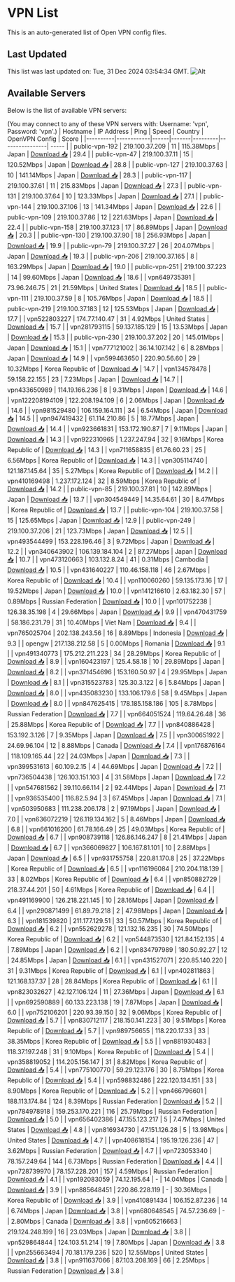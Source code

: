 # VPN List

This is an auto-generated list of Open VPN config files.

## Last Updated

This list was last updated on: Tue, 31 Dec 2024 03:54:34 GMT.
![Alt](https://repobeats.axiom.co/api/embed/186b98318ef1479477931607c1ad7d823f12451f.svg "Repobeats analytics image")

## Available Servers

Below is the list of available VPN servers:

(You may connect to any of these VPN servers with: Username: 'vpn', Password: 'vpn'.)
| Hostname | IP Address | Ping | Speed | Country | OpenVPN Config | Score |
|----------|------------|------|-------|---------|----------------| ----- |
| public-vpn-192 | 219.100.37.209 | 11 | 115.38Mbps | Japan | [Download 📥](./configs/server_0_JP.ovpn) | 29.4 |
| public-vpn-47 | 219.100.37.11 | 15 | 120.52Mbps | Japan | [Download 📥](./configs/server_1_JP.ovpn) | 28.8 |
| public-vpn-127 | 219.100.37.63 | 10 | 141.14Mbps | Japan | [Download 📥](./configs/server_2_JP.ovpn) | 28.3 |
| public-vpn-117 | 219.100.37.61 | 11 | 215.83Mbps | Japan | [Download 📥](./configs/server_3_JP.ovpn) | 27.3 |
| public-vpn-131 | 219.100.37.64 | 10 | 123.33Mbps | Japan | [Download 📥](./configs/server_4_JP.ovpn) | 27.1 |
| public-vpn-144 | 219.100.37.106 | 13 | 141.34Mbps | Japan | [Download 📥](./configs/server_5_JP.ovpn) | 22.6 |
| public-vpn-109 | 219.100.37.86 | 12 | 221.63Mbps | Japan | [Download 📥](./configs/server_6_JP.ovpn) | 22.4 |
| public-vpn-158 | 219.100.37.123 | 17 | 86.89Mbps | Japan | [Download 📥](./configs/server_7_JP.ovpn) | 20.3 |
| public-vpn-130 | 219.100.37.90 | 18 | 256.93Mbps | Japan | [Download 📥](./configs/server_8_JP.ovpn) | 19.9 |
| public-vpn-79 | 219.100.37.27 | 26 | 204.07Mbps | Japan | [Download 📥](./configs/server_9_JP.ovpn) | 19.3 |
| public-vpn-206 | 219.100.37.165 | 8 | 163.29Mbps | Japan | [Download 📥](./configs/server_10_JP.ovpn) | 19.0 |
| public-vpn-251 | 219.100.37.223 | 14 | 99.60Mbps | Japan | [Download 📥](./configs/server_11_JP.ovpn) | 18.6 |
| vpn649735391 | 73.96.246.75 | 21 | 21.59Mbps | United States | [Download 📥](./configs/server_12_US.ovpn) | 18.5 |
| public-vpn-111 | 219.100.37.59 | 8 | 105.76Mbps | Japan | [Download 📥](./configs/server_13_JP.ovpn) | 18.5 |
| public-vpn-219 | 219.100.37.183 | 12 | 125.53Mbps | Japan | [Download 📥](./configs/server_14_JP.ovpn) | 17.7 |
| vpn522803227 | 174.77.140.47 | 31 | 4.92Mbps | United States | [Download 📥](./configs/server_15_US.ovpn) | 15.7 |
| vpn281793115 | 59.137.185.129 | 15 | 13.53Mbps | Japan | [Download 📥](./configs/server_16_JP.ovpn) | 15.3 |
| public-vpn-230 | 219.100.37.202 | 20 | 145.01Mbps | Japan | [Download 📥](./configs/server_17_JP.ovpn) | 15.1 |
| vpn777121002 | 36.14.107.142 | 6 | 8.28Mbps | Japan | [Download 📥](./configs/server_18_JP.ovpn) | 14.9 |
| vpn599463650 | 220.90.56.60 | 29 | 10.32Mbps | Korea Republic of | [Download 📥](./configs/server_19_KR.ovpn) | 14.7 |
| vpn134578478 | 59.158.22.155 | 23 | 7.23Mbps | Japan | [Download 📥](./configs/server_20_JP.ovpn) | 14.7 |
| vpn433650989 | 114.19.166.236 | 8 | 9.31Mbps | Japan | [Download 📥](./configs/server_21_JP.ovpn) | 14.6 |
| vpn122208194109 | 122.208.194.109 | 6 | 2.06Mbps | Japan | [Download 📥](./configs/server_22_JP.ovpn) | 14.6 |
| vpn981529480 | 106.159.164.111 | 34 | 6.54Mbps | Japan | [Download 📥](./configs/server_23_JP.ovpn) | 14.5 |
| vpn947419432 | 61.114.210.86 | 5 | 18.77Mbps | Japan | [Download 📥](./configs/server_24_JP.ovpn) | 14.4 |
| vpn923661831 | 153.172.190.87 | 7 | 9.11Mbps | Japan | [Download 📥](./configs/server_25_JP.ovpn) | 14.3 |
| vpn922310965 | 1.237.247.94 | 32 | 9.16Mbps | Korea Republic of | [Download 📥](./configs/server_26_KR.ovpn) | 14.3 |
| vpn711658835 | 61.76.60.23 | 25 | 6.56Mbps | Korea Republic of | [Download 📥](./configs/server_27_KR.ovpn) | 14.3 |
| vpn305114740 | 121.187.145.64 | 35 | 5.27Mbps | Korea Republic of | [Download 📥](./configs/server_28_KR.ovpn) | 14.2 |
| vpn410169498 | 1.237.172.124 | 32 | 8.59Mbps | Korea Republic of | [Download 📥](./configs/server_29_KR.ovpn) | 14.2 |
| public-vpn-85 | 219.100.37.81 | 10 | 142.89Mbps | Japan | [Download 📥](./configs/server_30_JP.ovpn) | 13.7 |
| vpn304549449 | 14.35.64.61 | 30 | 8.47Mbps | Korea Republic of | [Download 📥](./configs/server_31_KR.ovpn) | 13.7 |
| public-vpn-104 | 219.100.37.58 | 15 | 125.65Mbps | Japan | [Download 📥](./configs/server_32_JP.ovpn) | 12.9 |
| public-vpn-249 | 219.100.37.206 | 21 | 123.73Mbps | Japan | [Download 📥](./configs/server_33_JP.ovpn) | 12.5 |
| vpn493544499 | 153.228.196.46 | 3 | 9.72Mbps | Japan | [Download 📥](./configs/server_34_JP.ovpn) | 12.2 |
| vpn340643902 | 106.139.184.104 | 2 | 87.27Mbps | Japan | [Download 📥](./configs/server_35_JP.ovpn) | 10.7 |
| vpn473120663 | 103.132.8.24 | 41 | 0.31Mbps | Cambodia | [Download 📥](./configs/server_36_KH.ovpn) | 10.5 |
| vpn431640227 | 110.46.158.118 | 46 | 2.67Mbps | Korea Republic of | [Download 📥](./configs/server_37_KR.ovpn) | 10.4 |
| vpn110060260 | 59.135.173.16 | 17 | 19.52Mbps | Japan | [Download 📥](./configs/server_38_JP.ovpn) | 10.0 |
| vpn141216610 | 2.63.182.30 | 57 | 0.89Mbps | Russian Federation | [Download 📥](./configs/server_39_RU.ovpn) | 10.0 |
| vpn101752238 | 126.38.35.198 | 4 | 29.66Mbps | Japan | [Download 📥](./configs/server_40_JP.ovpn) | 9.9 |
| vpn470431759 | 58.186.231.79 | 31 | 10.40Mbps | Viet Nam | [Download 📥](./configs/server_41_VN.ovpn) | 9.4 |
| vpn765025704 | 202.138.243.56 | 16 | 8.89Mbps | Indonesia | [Download 📥](./configs/server_42_ID.ovpn) | 9.3 |
| opengw | 217.138.212.58 | 5 | 0.00Mbps | Romania | [Download 📥](./configs/server_43_RO.ovpn) | 9.1 |
| vpn491340773 | 175.212.211.223 | 34 | 28.29Mbps | Korea Republic of | [Download 📥](./configs/server_44_KR.ovpn) | 8.9 |
| vpn160423197 | 125.4.58.18 | 10 | 29.89Mbps | Japan | [Download 📥](./configs/server_45_JP.ovpn) | 8.2 |
| vpn371454696 | 153.160.50.97 | 4 | 29.95Mbps | Japan | [Download 📥](./configs/server_46_JP.ovpn) | 8.1 |
| vpn315523783 | 125.30.3.122 | 6 | 5.84Mbps | Japan | [Download 📥](./configs/server_47_JP.ovpn) | 8.0 |
| vpn435083230 | 133.106.179.6 | 58 | 9.45Mbps | Japan | [Download 📥](./configs/server_48_JP.ovpn) | 8.0 |
| vpn847625415 | 178.185.158.186 | 105 | 8.78Mbps | Russian Federation | [Download 📥](./configs/server_49_RU.ovpn) | 7.7 |
| vpn664051524 | 119.64.26.48 | 36 | 25.88Mbps | Korea Republic of | [Download 📥](./configs/server_50_KR.ovpn) | 7.7 |
| vpn840886428 | 153.192.3.126 | 7 | 9.35Mbps | Japan | [Download 📥](./configs/server_51_JP.ovpn) | 7.5 |
| vpn300651922 | 24.69.96.104 | 12 | 8.88Mbps | Canada | [Download 📥](./configs/server_52_CA.ovpn) | 7.4 |
| vpn176876164 | 118.109.165.44 | 22 | 24.03Mbps | Japan | [Download 📥](./configs/server_53_JP.ovpn) | 7.3 |
| vpn399531613 | 60.109.2.15 | 4 | 44.69Mbps | Japan | [Download 📥](./configs/server_54_JP.ovpn) | 7.2 |
| vpn736504438 | 126.103.151.103 | 4 | 31.58Mbps | Japan | [Download 📥](./configs/server_55_JP.ovpn) | 7.2 |
| vpn547681562 | 39.110.66.114 | 2 | 92.44Mbps | Japan | [Download 📥](./configs/server_56_JP.ovpn) | 7.1 |
| vpn936535400 | 116.82.5.94 | 3 | 67.45Mbps | Japan | [Download 📥](./configs/server_57_JP.ovpn) | 7.1 |
| vpn503950683 | 111.238.206.178 | 2 | 97.19Mbps | Japan | [Download 📥](./configs/server_58_JP.ovpn) | 7.0 |
| vpn636072219 | 126.119.134.162 | 5 | 8.46Mbps | Japan | [Download 📥](./configs/server_59_JP.ovpn) | 6.8 |
| vpn661016200 | 61.78.166.49 | 25 | 49.03Mbps | Korea Republic of | [Download 📥](./configs/server_60_KR.ovpn) | 6.7 |
| vpn908739118 | 126.86.146.247 | 8 | 21.41Mbps | Japan | [Download 📥](./configs/server_61_JP.ovpn) | 6.7 |
| vpn366069827 | 106.167.81.101 | 10 | 2.88Mbps | Japan | [Download 📥](./configs/server_62_JP.ovpn) | 6.5 |
| vpn931755758 | 220.81.170.8 | 25 | 37.22Mbps | Korea Republic of | [Download 📥](./configs/server_63_KR.ovpn) | 6.5 |
| vpn116196084 | 210.204.118.139 | 33 | 8.02Mbps | Korea Republic of | [Download 📥](./configs/server_64_KR.ovpn) | 6.4 |
| vpn850882729 | 218.37.44.201 | 50 | 4.61Mbps | Korea Republic of | [Download 📥](./configs/server_65_KR.ovpn) | 6.4 |
| vpn491169900 | 126.218.221.145 | 10 | 28.16Mbps | Japan | [Download 📥](./configs/server_66_JP.ovpn) | 6.4 |
| vpn290871499 | 61.89.79.218 | 2 | 47.98Mbps | Japan | [Download 📥](./configs/server_67_JP.ovpn) | 6.3 |
| vpn181539820 | 211.177.129.51 | 33 | 50.57Mbps | Korea Republic of | [Download 📥](./configs/server_68_KR.ovpn) | 6.2 |
| vpn552629278 | 121.132.16.235 | 30 | 74.50Mbps | Korea Republic of | [Download 📥](./configs/server_69_KR.ovpn) | 6.2 |
| vpn544873530 | 121.84.152.135 | 4 | 7.89Mbps | Japan | [Download 📥](./configs/server_70_JP.ovpn) | 6.2 |
| vpn834797989 | 180.50.92.27 | 12 | 24.85Mbps | Japan | [Download 📥](./configs/server_71_JP.ovpn) | 6.1 |
| vpn431527071 | 220.85.140.220 | 31 | 9.31Mbps | Korea Republic of | [Download 📥](./configs/server_72_KR.ovpn) | 6.1 |
| vpn402811863 | 121.168.137.37 | 28 | 28.84Mbps | Korea Republic of | [Download 📥](./configs/server_73_KR.ovpn) | 6.1 |
| vpn823032627 | 42.127.106.124 | 11 | 27.36Mbps | Japan | [Download 📥](./configs/server_74_JP.ovpn) | 6.1 |
| vpn692590889 | 60.133.223.138 | 19 | 7.87Mbps | Japan | [Download 📥](./configs/server_75_JP.ovpn) | 6.0 |
| vpn752106201 | 220.93.39.150 | 32 | 9.06Mbps | Korea Republic of | [Download 📥](./configs/server_76_KR.ovpn) | 5.7 |
| vpn830712117 | 218.150.141.223 | 30 | 9.51Mbps | Korea Republic of | [Download 📥](./configs/server_77_KR.ovpn) | 5.7 |
| vpn989756655 | 118.220.17.33 | 33 | 38.35Mbps | Korea Republic of | [Download 📥](./configs/server_78_KR.ovpn) | 5.5 |
| vpn881930483 | 118.37.197.248 | 31 | 9.10Mbps | Korea Republic of | [Download 📥](./configs/server_79_KR.ovpn) | 5.4 |
| vpn358819052 | 114.205.156.147 | 31 | 8.82Mbps | Korea Republic of | [Download 📥](./configs/server_80_KR.ovpn) | 5.4 |
| vpn775100770 | 59.29.123.176 | 30 | 8.75Mbps | Korea Republic of | [Download 📥](./configs/server_81_KR.ovpn) | 5.4 |
| vpn598832486 | 222.120.134.151 | 33 | 8.90Mbps | Korea Republic of | [Download 📥](./configs/server_82_KR.ovpn) | 5.2 |
| vpn466796601 | 188.113.174.84 | 124 | 8.39Mbps | Russian Federation | [Download 📥](./configs/server_83_RU.ovpn) | 5.2 |
| vpn784978918 | 159.253.170.221 | 116 | 25.79Mbps | Russian Federation | [Download 📥](./configs/server_84_RU.ovpn) | 5.0 |
| vpn656402386 | 47.155.123.217 | 5 | 7.47Mbps | United States | [Download 📥](./configs/server_85_US.ovpn) | 4.8 |
| vpn816934730 | 47.151.126.28 | 5 | 13.98Mbps | United States | [Download 📥](./configs/server_86_US.ovpn) | 4.7 |
| vpn408618154 | 195.19.126.236 | 47 | 3.62Mbps | Russian Federation | [Download 📥](./configs/server_87_RU.ovpn) | 4.7 |
| vpn723053340 | 78.157.249.64 | 144 | 6.73Mbps | Russian Federation | [Download 📥](./configs/server_88_RU.ovpn) | 4.4 |
| vpn728739970 | 78.157.228.201 | 157 | 4.59Mbps | Russian Federation | [Download 📥](./configs/server_89_RU.ovpn) | 4.1 |
| vpn192083059 | 74.12.195.64 | - | 14.04Mbps | Canada | [Download 📥](./configs/server_90_CA.ovpn) | 3.9 |
| vpn885648451 | 220.86.228.119 | - | 30.36Mbps | Korea Republic of | [Download 📥](./configs/server_91_KR.ovpn) | 3.9 |
| vpn410891434 | 106.152.87.236 | 14 | 6.74Mbps | Japan | [Download 📥](./configs/server_92_JP.ovpn) | 3.8 |
| vpn680648545 | 74.57.236.69 | - | 2.80Mbps | Canada | [Download 📥](./configs/server_93_CA.ovpn) | 3.8 |
| vpn605216663 | 219.124.248.199 | 16 | 23.03Mbps | Japan | [Download 📥](./configs/server_94_JP.ovpn) | 3.8 |
| vpn529864844 | 124.103.51.214 | 19 | 7.80Mbps | Japan | [Download 📥](./configs/server_95_JP.ovpn) | 3.8 |
| vpn255663494 | 70.181.179.236 | 520 | 12.55Mbps | United States | [Download 📥](./configs/server_96_US.ovpn) | 3.8 |
| vpn911637066 | 87.103.208.169 | 66 | 2.25Mbps | Russian Federation | [Download 📥](./configs/server_97_RU.ovpn) | 3.8 |
